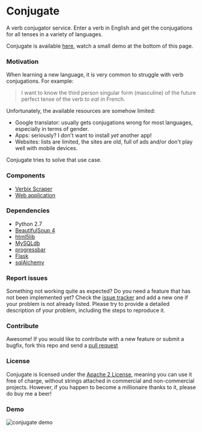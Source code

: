# Conjugate

A verb conjugator service. Enter a verb in English and get the conjugations for all tenses in a variety of languages.

Conjugate is available [here](http://saltares.com/conjugate), watch a small demo at the bottom of this page.

### Motivation

When learning a new language, it is very common to struggle with verb conjugations. For example:

> I want to know the third person singular form (masculine) of the future perfect tense of the verb *to eat* in French.

Unfortunately, the available resources are somehow limited:

* Google translator: usually gets conjugations wrong for most languages, especially in terms of gender.
* Apps: seriously? I don't want to install *yet* another app!
* Websites: lists are limited, the sites are old, full of ads and/or don't play well with mobile devices.

Conjugate tries to solve that use case.

### Components

* [Verbix Scraper](https://github.com/siondream/conjugate/tree/master/scraping)
* [Web application](https://github.com/saltares/conjugate/tree/master/site)

### Dependencies

* Python 2.7
* [BeautifulSoup 4](http://www.crummy.com/software/BeautifulSoup/)
* [html5lib](https://pypi.python.org/pypi/html5lib)
* [MySQLdb](https://pypi.python.org/pypi/MySQL-python)
* [progressbar](https://pypi.python.org/pypi/progressbar/2.2)
* [Flask](http://flask.pocoo.org/)
* [sqlAlchemy](http://www.sqlalchemy.org/)

### Report issues

Something not working quite as expected? Do you need a feature that has not been implemented yet? Check the [issue tracker](https://github.com/siondream/conjugate/issues) and add a new one if your problem is not already listed. Please try to provide a detailed description of your problem, including the steps to reproduce it.

### Contribute

Awesome! If you would like to contribute with a new feature or submit a bugfix, fork this repo and send a [pull request](https://github.com/siondream/conjugate/pulls)

### License

Conjugate is licensed under the [Apache 2 License](https://github.com/siondream/conjugate/blob/master/LICENSE), meaning you can use it free of charge, without strings attached in commercial and non-commercial projects. However, if you happen to become a millionaire thanks to it, please do buy me a beer!

<h3 id="demo">Demo</h3>

![conjugate demo](http://i.imgur.com/S6gkWa8.gif)
